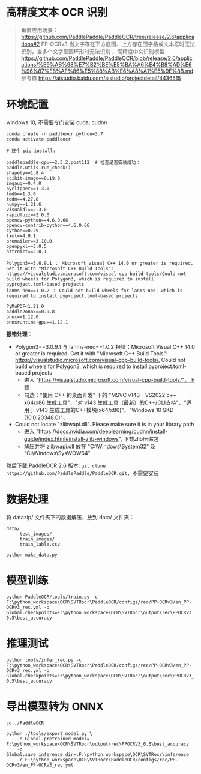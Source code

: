 # 高精度文本 OCR 识别

> 垂直应用场景：https://github.com/PaddlePaddle/PaddleOCR/tree/release/2.6/applications#2
> PP-OCRv3 当文字存在下方底图、上方存在田字格或文本框时无法识别，当多个文字呈圆环形时无法识别；
> 高精度中文识别模型：https://github.com/PaddlePaddle/PaddleOCR/blob/release/2.6/applications/%E9%AB%98%E7%B2%BE%E5%BA%A6%E4%B8%AD%E6%96%87%E8%AF%86%E5%88%AB%E6%A8%A1%E5%9E%8B.md
> 参考自 https://aistudio.baidu.com/aistudio/projectdetail/4436515

# 环境配置

windows 10, 不需要专门安装 cuda, cudnn

```
conda create -n paddleocr python=3.7
conda activate paddleocr

# 逐个 pip install:

paddlepaddle-gpu==2.3.2.post112  # 检查是否安装成功：paddle.utils.run_check()
shapely==1.8.4
scikit-image==0.19.3
imgaug==0.4.0
pyclipper==1.3.0
lmdb==1.3.0
tqdm==4.27.0
numpy==1.21.6
visualdl==2.3.0
rapidfuzz==2.6.0
opencv-python==4.6.0.66
opencv-contrib-python==4.6.0.66
cython==0.29
lxml==4.9.1
premailer==3.10.0
openpyxl==3.0.5
attrdict==2.0.1

Polygon3==3.0.9.1 ： Microsoft Visual C++ 14.0 or greater is required. Get it with "Microsoft C++ Build Tools": https://visualstudio.microsoft.com/visual-cpp-build-tools/Could not build wheels for Polygon3, which is required to install pyproject.toml-based projects
lanms-neo==1.0.2 ： Could not build wheels for lanms-neo, which is required to install pyproject.toml-based projects

PyMuPDF<1.21.0
paddle2onnx==0.9.8
onnx==1.12.0
onnxruntime-gpu==1.12.1
```

**报错处理**：

+ Polygon3==3.0.9.1 与 lanms-neo==1.0.2 报错：Microsoft Visual C++ 14.0 or greater is required. Get it with "Microsoft C++ Build Tools": https://visualstudio.microsoft.com/visual-cpp-build-tools/, Could not build wheels for Polygon3, which is required to install pyproject.toml-based projects
    - 进入 "https://visualstudio.microsoft.com/visual-cpp-build-tools/"，下载
    - 勾选："使用 C++ 的桌面开发" 下的 "MSVC v143 - VS2022 c++ x64/x86 生成工具"、"对 v143 生成工具（最新）的C++/CLI支持"、"适用于 v143 生成工具的C++模块(x64/x86)"、"Windows 10 SKD (10.0.20348.0)"、
+ Could not locate "zlibwapi.dll". Please make sure it is in your library path
    - 进入 "https://docs.nvidia.com/deeplearning/cudnn/install-guide/index.html#install-zlib-windows", 下载zlib压缩包
    - 解压并将 zlibwapi.dll 放在 "C:\Windows\System32" 及 "C:\Windows\SysWOW64"



然后下载 PaddleOCR 2.6 版本: `git clone https://github.com/PaddlePaddle/PaddleOCR.git`，不需要安装



# 数据处理

将 datazip/ 文件夹下的数据解压，放到 data/ 文件夹：

```
data/
     test_images/
     train_images/
     train_lable.csv
```

`python make_data.py`


# 模型训练


`python PaddleOCR/tools/train.py -c F:\python_workspace\OCR\SVTRocr\PaddleOCR/configs/rec/PP-OCRv3/en_PP-OCRv3_rec.yml -o Global.checkpoints=F:\python_workspace\OCR\SVTRocr\output\rec\PPOCRV3_0.5\best_accuracy`


# 推理测试


`python tools/infer_rec.py -c F:\python_workspace\OCR\SVTRocr\PaddleOCR/configs/rec/PP-OCRv3/en_PP-OCRv3_rec.yml -o Global.checkpoints=F:\python_workspace\OCR\SVTRocr\output\rec\PPOCRV3_0.5\best_accuracy
`

# 导出模型转为 ONNX

```
cd ./PaddleOCR

python ./tools/export_model.py \
    -o Global.pretrained_model= F:\python_workspace\OCR\SVTRocr\output\rec\PPOCRV3_0.5\best_accuracy
    -o Global.save_inference_dir=.F:\python_workspace\OCR\SVTRocr\inference
    -c F:\python_workspace\OCR\SVTRocr\PaddleOCR/configs/rec/PP-OCRv3/en_PP-OCRv3_rec.yml

```

